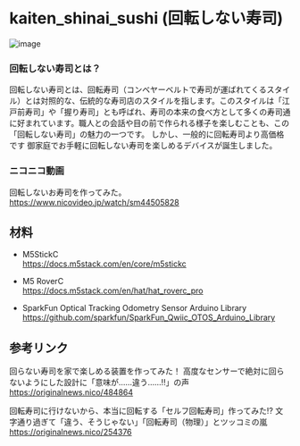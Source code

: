 # kaiten_shinai_sushi (回転しない寿司)


![image](https://github.com/user-attachments/assets/0e3174cf-50f0-421a-9924-170bd693a1a0)<br>

### 回転しない寿司とは？
回転しない寿司とは、回転寿司（コンベヤーベルトで寿司が運ばれてくるスタイル）とは対照的な、伝統的な寿司店のスタイルを指します。このスタイルは「江戸前寿司」や「握り寿司」とも呼ばれ、寿司の本来の食べ方として多くの寿司通に好まれています。職人との会話や目の前で作られる様子を楽しむことも、この「回転しない寿司」の魅力の一つです。
しかし、一般的に回転寿司より高価格です
御家庭でお手軽に回転しない寿司を楽しめるデバイスが誕生しました。

### ニコニコ動画
回転しないお寿司を作ってみた。<br>
https://www.nicovideo.jp/watch/sm44505828<br>


## 材料

- M5StickC<br>
  https://docs.m5stack.com/en/core/m5stickc<br>
  
- M5 RoverC<br>
  https://docs.m5stack.com/en/hat/hat_roverc_pro<br>

- SparkFun Optical Tracking Odometry Sensor Arduino Library<br>
 https://github.com/sparkfun/SparkFun_Qwiic_OTOS_Arduino_Library<br>

## 参考リンク
回らない寿司を家で楽しめる装置を作ってみた！ 高度なセンサーで絶対に回らないようにした設計に「意味が……違う……!!」の声<br>
https://originalnews.nico/484864<br>

回転寿司に行けないから、本当に回転する「セルフ回転寿司」作ってみた⁉ 文字通り過ぎて「違う、そうじゃない」「回転寿司（物理）」とツッコミの嵐<br>
https://originalnews.nico/254376<br>
